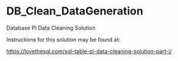 # DB_Clean_DataGeneration
Database PI Data Cleaning Solution

Instructions for this solution may be found at:

https://lovethesql.com/sql-table-pi-data-cleaning-solution-part-i/

